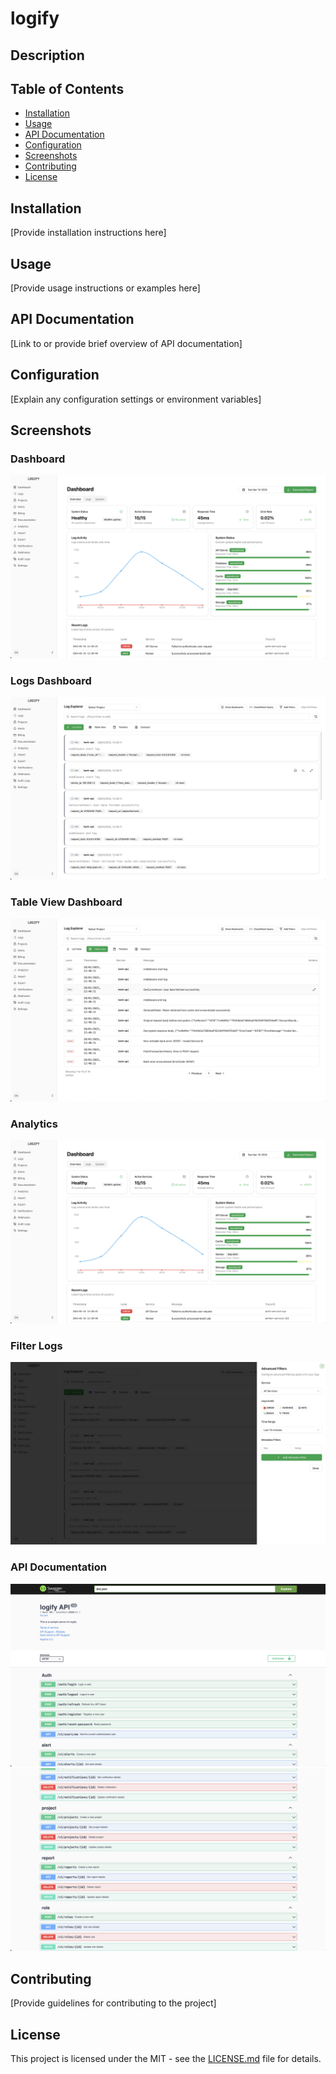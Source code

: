 # logify

## Description
<no value>

## Table of Contents
- [Installation](#installation)
- [Usage](#usage)
- [API Documentation](#api-documentation)
- [Configuration](#configuration)
- [Screenshots](#screenshots)
- [Contributing](#contributing)
- [License](#license)

## Installation
[Provide installation instructions here]

## Usage
[Provide usage instructions or examples here]

## API Documentation
[Link to or provide brief overview of API documentation]

## Configuration
[Explain any configuration settings or environment variables]

## Screenshots

### Dashboard
![Dashboard](screenshots/web/dashboard.png)

### Logs Dashboard
![Logs Dashboard](screenshots/web/logs-dashboard.png)

### Table View Dashboard
![Table View Dashboard](screenshots/web/tableview-dashboard.png)

### Analytics
![Analytics](screenshots/web/analytics.png)

### Filter Logs
![Filter Logs](screenshots/web/filter-logs.png)

### API Documentation
![Swagger API Documentation](screenshots/api/swagger1.png)
![Swagger API Details](screenshots/api/swagger2.png)

## Contributing
[Provide guidelines for contributing to the project]

## License
This project is licensed under the MIT - see the [LICENSE.md](LICENSE.md) file for details.
